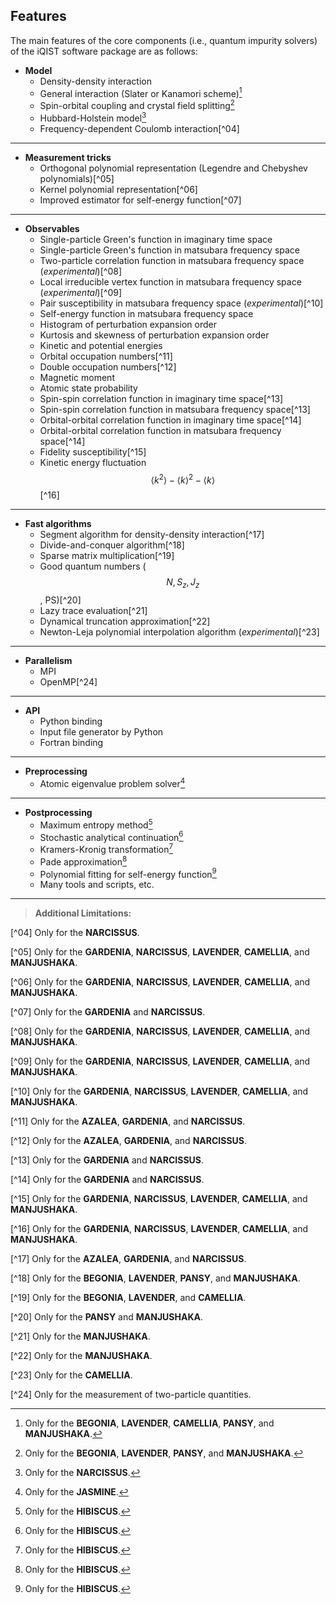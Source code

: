 ## Features

The main features of the core components (i.e., quantum impurity solvers) of the iQIST software package are as follows:

* **Model**
    * Density-density interaction
    * General interaction (Slater or Kanamori scheme)[^01]
    * Spin-orbital coupling and crystal field splitting[^02]
    * Hubbard-Holstein model[^03]
    * Frequency-dependent Coulomb interaction[^04]

---

* **Measurement tricks**
    * Orthogonal polynomial representation (Legendre and Chebyshev polynomials)[^05]
    * Kernel polynomial representation[^06]
    * Improved estimator for self-energy function[^07]

---

* **Observables**
    * Single-particle Green's function in imaginary time space
    * Single-particle Green's function in matsubara frequency space
    * Two-particle correlation function in matsubara frequency space (*experimental*)[^08]
    * Local irreducible vertex function in matsubara frequency space (*experimental*)[^09]
    * Pair susceptibility in matsubara frequency space (*experimental*)[^10]
    * Self-energy function in matsubara frequency space
    * Histogram of perturbation expansion order
    * Kurtosis and skewness of perturbation expansion order
    * Kinetic and potential energies
    * Orbital occupation numbers[^11]
    * Double occupation numbers[^12]
    * Magnetic moment
    * Atomic state probability
    * Spin-spin correlation function in imaginary time space[^13]
    * Spin-spin correlation function in matsubara frequency space[^13]
    * Orbital-orbital correlation function in imaginary time space[^14]
    * Orbital-orbital correlation function in matsubara frequency space[^14]
    * Fidelity susceptibility[^15]
    * Kinetic energy fluctuation $$\langle k^2\rangle - \langle k\rangle^2 - \langle k\rangle$$[^16]

---

* **Fast algorithms**
    * Segment algorithm for density-density interaction[^17]
    * Divide-and-conquer algorithm[^18]
    * Sparse matrix multiplication[^19]
    * Good quantum numbers ($$N, S_z, J_z$$, PS)[^20]
    * Lazy trace evaluation[^21]
    * Dynamical truncation approximation[^22]
    * Newton-Leja polynomial interpolation algorithm (*experimental*)[^23]

---

* **Parallelism**
    * MPI
    * OpenMP[^24]

---

* **API**
    * Python binding
    * Input file generator by Python
    * Fortran binding

---

* **Preprocessing**
    * Atomic eigenvalue problem solver[^25]

---

* **Postprocessing**
    * Maximum entropy method[^26]
    * Stochastic analytical continuation[^27]
    * Kramers-Kronig transformation[^28]
    * Pade approximation[^29]
    * Polynomial fitting for self-energy function[^30]
    * Many tools and scripts, etc.

---

> **Additional Limitations:**

[^01]: Only for the **BEGONIA**, **LAVENDER**, **CAMELLIA**, **PANSY**, and **MANJUSHAKA**.

[^02]: Only for the **BEGONIA**, **LAVENDER**, **PANSY**, and **MANJUSHAKA**.
 
[^03]: Only for the **NARCISSUS**.

> 
[^04] Only for the **NARCISSUS**.

> 
[^05] Only for the **GARDENIA**, **NARCISSUS**, **LAVENDER**, **CAMELLIA**, and **MANJUSHAKA**.

> 
[^06] Only for the **GARDENIA**, **NARCISSUS**, **LAVENDER**, **CAMELLIA**, and **MANJUSHAKA**.

> 
[^07] Only for the **GARDENIA** and **NARCISSUS**.

> 
[^08] Only for the **GARDENIA**, **NARCISSUS**, **LAVENDER**, **CAMELLIA**, and **MANJUSHAKA**.

> 
[^09] Only for the **GARDENIA**, **NARCISSUS**, **LAVENDER**, **CAMELLIA**, and **MANJUSHAKA**.

> 
[^10] Only for the **GARDENIA**, **NARCISSUS**, **LAVENDER**, **CAMELLIA**, and **MANJUSHAKA**.

> 
[^11] Only for the **AZALEA**, **GARDENIA**, and **NARCISSUS**.

> 
[^12] Only for the **AZALEA**, **GARDENIA**, and **NARCISSUS**.

> 
[^13] Only for the **GARDENIA** and **NARCISSUS**.

> 
[^14] Only for the **GARDENIA** and **NARCISSUS**.

> 
[^15] Only for the **GARDENIA**, **NARCISSUS**, **LAVENDER**, **CAMELLIA**, and **MANJUSHAKA**.

> 
[^16] Only for the **GARDENIA**, **NARCISSUS**, **LAVENDER**, **CAMELLIA**, and **MANJUSHAKA**.

> 
[^17] Only for the **AZALEA**, **GARDENIA**, and **NARCISSUS**.

> 
[^18] Only for the **BEGONIA**, **LAVENDER**, **PANSY**, and **MANJUSHAKA**.

> 
[^19] Only for the **BEGONIA**, **LAVENDER**, and **CAMELLIA**.

> 
[^20] Only for the **PANSY** and **MANJUSHAKA**.

> 
[^21] Only for the **MANJUSHAKA**.

> 
[^22] Only for the **MANJUSHAKA**.

> 
[^23] Only for the **CAMELLIA**.

> 
[^24] Only for the measurement of two-particle quantities.

[^25]: Only for the **JASMINE**.

[^26]: Only for the **HIBISCUS**.

[^27]: Only for the **HIBISCUS**.

[^28]: Only for the **HIBISCUS**.

[^29]: Only for the **HIBISCUS**.

[^30]: Only for the **HIBISCUS**.
